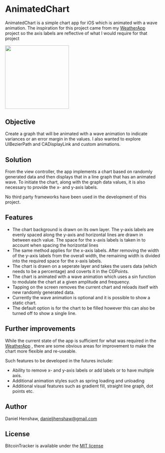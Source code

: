 # AnimatedChart

AnimatedChart is a simple chart app for iOS which is animated with a wave animation. The inspiration for this project came from my [WeatherApp](https://github.com/danhenshaw/WeatherApp_V2) project so the axis labels are reflective of what I would require for that project


<img src="https://github.com/danhenshaw/AnimatedChart/blob/master/Screenshot/AnimatedChartPreview.gif" width="206.5">


## Objective

Create a graph that will be animated with a wave animation to indicate variances or an error margin in the values. I also wanted to explore UIBezierPath and CADisplayLink and custom animations.


## Solution

From the view controller, the app implements a chart based on randomly generated data and then displays that in a line graph that has an animated wave. To initiate the chart, along with the graph data values, it is also necessary to provide the x- and y-axis labels.

No third party frameworks have been used in the development of this project. 


## Features

- The chart background is drawn on its own layer. The y-axis labels are evenly spaced along the y-axis and horizontal lines are drawn in between each value. The space for the x-axis labels is taken in to account when spacing the horizontal lines
-  The same method applies for the x-axis labels. After removing the width of the y-axis labels from the overall width, the remaining width is divided into the required space for the x-axis labels. 
- The chart is drawn on a seperate layer and takes the users data (which needs to be a percentage) and coverts it in the CGPoints.
- The chart is animated with a wave animation which uses a sin function to modulate the chart at a given amplitude and frequency.
- Tapping on the screen removes the current chart and reloads itself with new randomly generated data.
- Currently the wave animation is optional and it is possible to show a static chart.
- The default option is for the chart to be filled however this can also be turned off to show a single line.


## Further improvements

While the current state of the app is sufficient for what was required in the [WeatherApp](https://github.com/danhenshaw/WeatherApp_V2) , there are some obvious areas for improvement to make the chart more flexible and re-useable. 

Such features to be developed in the futures include:

- Ability to remove x- and y-axis labels or add labels or to have multiple axis.
- Additional animation styles such as spring loading and unloading
- Additional visual features such as gradient fill, straight line graph, dot points etc.


## Author

Daniel Henshaw, danieljhenshaw@gmail.com


## License

BitcoinTracker is available under the [MIT license](https://opensource.org/licenses/MIT)
